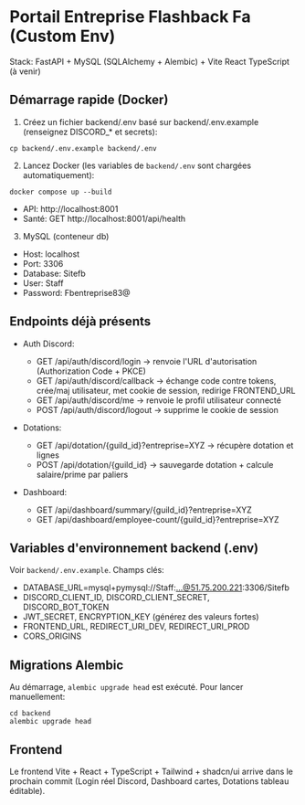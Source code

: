 # Portail Entreprise Flashback Fa (Custom Env)

Stack: FastAPI + MySQL (SQLAlchemy + Alembic) + Vite React TypeScript (à venir)

## Démarrage rapide (Docker)

1. Créez un fichier backend/.env basé sur backend/.env.example (renseignez DISCORD_* et secrets):

```
cp backend/.env.example backend/.env
```

2. Lancez Docker (les variables de `backend/.env` sont chargées automatiquement):

```
docker compose up --build
```

- API: http://localhost:8001
- Santé: GET http://localhost:8001/api/health

3. MySQL (conteneur db)
- Host: localhost
- Port: 3306
- Database: Sitefb
- User: Staff
- Password: Fbentreprise83@

## Endpoints déjà présents
- Auth Discord:
  - GET /api/auth/discord/login -> renvoie l'URL d'autorisation (Authorization Code + PKCE)
  - GET /api/auth/discord/callback -> échange code contre tokens, crée/maj utilisateur, met cookie de session, redirige FRONTEND_URL
  - GET /api/auth/discord/me -> renvoie le profil utilisateur connecté
  - POST /api/auth/discord/logout -> supprime le cookie de session

- Dotations:
  - GET /api/dotation/{guild_id}?entreprise=XYZ -> récupère dotation et lignes
  - POST /api/dotation/{guild_id} -> sauvegarde dotation + calcule salaire/prime par paliers

- Dashboard:
  - GET /api/dashboard/summary/{guild_id}?entreprise=XYZ
  - GET /api/dashboard/employee-count/{guild_id}?entreprise=XYZ

## Variables d'environnement backend (.env)

Voir `backend/.env.example`. Champs clés:
- DATABASE_URL=mysql+pymysql://Staff:...@51.75.200.221:3306/Sitefb
- DISCORD_CLIENT_ID, DISCORD_CLIENT_SECRET, DISCORD_BOT_TOKEN
- JWT_SECRET, ENCRYPTION_KEY (générez des valeurs fortes)
- FRONTEND_URL, REDIRECT_URI_DEV, REDIRECT_URI_PROD
- CORS_ORIGINS

## Migrations Alembic

Au démarrage, `alembic upgrade head` est exécuté. Pour lancer manuellement:

```
cd backend
alembic upgrade head
```

## Frontend

Le frontend Vite + React + TypeScript + Tailwind + shadcn/ui arrive dans le prochain commit (Login réel Discord, Dashboard cartes, Dotations tableau éditable).